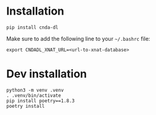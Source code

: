 # Installation

`pip install cnda-dl`

Make sure to add the following line to your `~/.bashrc` file:

`export CNDADL_XNAT_URL=<url-to-xnat-database>`

# Dev installation

```
python3 -m venv .venv
. .venv/bin/activate
pip install poetry==1.8.3
poetry install
```

